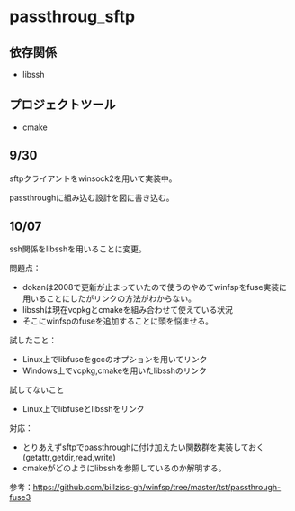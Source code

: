 # passthroug_sftp

## 依存関係
- libssh

## プロジェクトツール
- cmake


## 9/30
sftpクライアントをwinsock2を用いて実装中。

passthroughに組み込む設計を図に書き込む。

## 10/07
ssh関係をlibsshを用いることに変更。

問題点：
- dokanは2008で更新が止まっていたので使うのやめてwinfspをfuse実装に用いることにしたがリンクの方法がわからない。
- libsshは現在vcpkgとcmakeを組み合わせて使えている状況
- そこにwinfspのfuseを追加することに頭を悩ませる。

試したこと：
- Linux上でlibfuseをgccのオプションを用いてリンク
- Windows上でvcpkg,cmakeを用いたlibsshのリンク

試してないこと
- Linux上でlibfuseとlibsshをリンク

対応：
- とりあえずsftpでpassthroughに付け加えたい関数群を実装しておく(getattr,getdir,read,write)
- cmakeがどのようにlibsshを参照しているのか解明する。

参考：https://github.com/billziss-gh/winfsp/tree/master/tst/passthrough-fuse3
